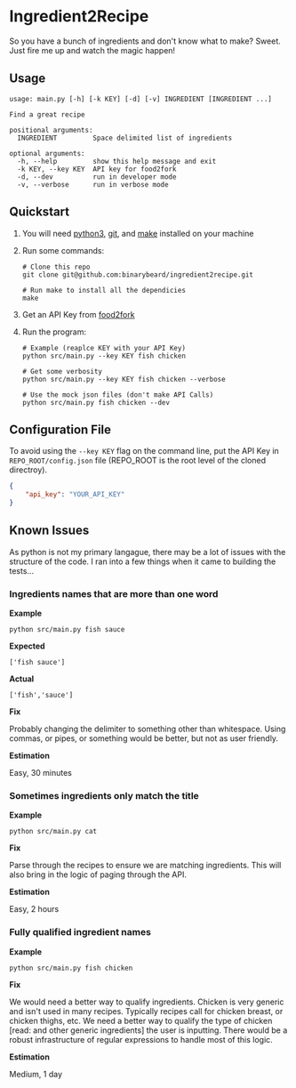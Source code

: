 # Ingredient2Recipe

So you have a bunch of ingredients and don't know what to make? Sweet. Just fire me up and watch the magic happen! 


## Usage

```
usage: main.py [-h] [-k KEY] [-d] [-v] INGREDIENT [INGREDIENT ...]

Find a great recipe

positional arguments:
  INGREDIENT         Space delimited list of ingredients

optional arguments:
  -h, --help         show this help message and exit
  -k KEY, --key KEY  API key for food2fork
  -d, --dev          run in developer mode
  -v, --verbose      run in verbose mode
```

## Quickstart

1. You will need [python3](https://www.python.org/downloads/), [git](https://git-scm.com/book/en/v2/Getting-Started-Installing-Git), and [make](https://lmgtfy.com/?q=how+to+install+make) installed on your machine
2. Run some commands:

	```shell
	# Clone this repo
	git clone git@github.com:binarybeard/ingredient2recipe.git
	
	# Run make to install all the dependicies
	make
	```

3. Get an API Key from [food2fork](http://food2fork.com)
4. Run the program:

	```shell
	# Example (reaplce KEY with your API Key)
	python src/main.py --key KEY fish chicken
	
	# Get some verbosity
	python src/main.py --key KEY fish chicken --verbose
	
	# Use the mock json files (don't make API Calls)
	python src/main.py fish chicken --dev
	```
	
## Configuration File

To avoid using the `--key KEY` flag on the command line, put the API Key in `REPO_ROOT/config.json` file (REPO_ROOT is the root level of the cloned directroy). 

```json
{
	"api_key": "YOUR_API_KEY"
}
```

## Known Issues

As python is not my primary langague, there may be a lot of issues with the structure of the code. I ran into a few things when it came to building the tests...

### Ingredients names that are more than one word

**Example**

```
python src/main.py fish sauce
```

**Expected**

`['fish sauce']`

**Actual**

`['fish','sauce']`

**Fix**

Probably changing the delimiter to something other than whitespace. Using commas, or pipes, or something would be better, but not as user friendly.

**Estimation**

Easy, 30 minutes


### Sometimes ingredients only match the title

**Example**

```
python src/main.py cat
```

**Fix**

Parse through the recipes to ensure we are matching ingredients. This will also bring in the logic of paging through the API.

**Estimation**

Easy, 2 hours

### Fully qualified ingredient names

**Example**

```
python src/main.py fish chicken
```

**Fix**

We would need a better way to qualify ingredients. Chicken is very generic and isn't used in many recipes. Typically recipes call for chicken breast, or chicken thighs, etc. We need a better way to qualify the type of chicken [read: and other generic ingredients] the user is inputting. There would be a robust infrastructure of regular expressions to handle most of this logic.

**Estimation**

Medium, 1 day
